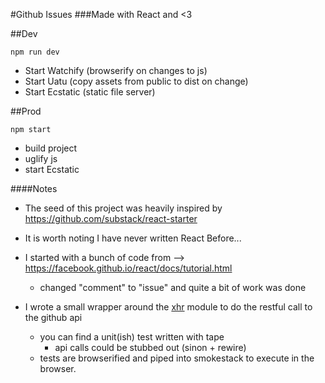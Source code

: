 #Github Issues
###Made with React and <3

##Dev

```npm run dev```

* Start Watchify (browserify on changes to js)
* Start Uatu (copy assets from public to dist on change)
* Start Ecstatic (static file server)

##Prod

```npm start```

* build project
* uglify js
* start Ecstatic 

####Notes
* The seed of this project was heavily inspired by https://github.com/substack/react-starter

* It is worth noting I have never written React Before...

* I started with a bunch of code from --> https://facebook.github.io/react/docs/tutorial.html

  * changed "comment" to "issue" and quite a bit of work was done

* I wrote a small wrapper around the [xhr][xhr] module to do the restful call to the github api

  * you can find a unit(ish) test written with tape
    * api calls could be stubbed out (sinon + rewire)
  * tests are browserified and piped into smokestack to execute in the browser.

[xhr]: https://www.npmjs.com/package/xhr "xhr on npmjs.com"

